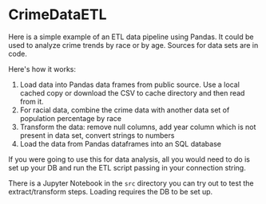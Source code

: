 # CrimeDataETL
Here is a simple example of an ETL data pipeline using Pandas. It could be used to analyze crime trends by race or by age. Sources for data sets are in code.

Here's how it works:

1. Load data into Pandas data frames from public source. Use a local cached copy or download the CSV to cache directory and then read from it.
2. For racial data, combine the crime data with another data set of population percentage by race
3. Transform the data: remove null columns, add year column which is not present in data set, convert strings to numbers
4. Load the data from Pandas dataframes into an SQL database

If you were going to use this for data analysis, all you would need to do is set up your DB and run the ETL script passing in your connection string.

There is a Jupyter Notebook in the `src` directory you can try out to test the extract/transform steps. Loading requires the DB to be set up.
